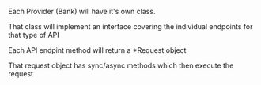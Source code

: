 Each Provider (Bank) will have it's own class.

That class will implement an interface covering the individual endpoints for that type of API

Each API endpint method will return a *Request object

That request object has sync/async methods which then execute the request